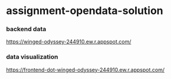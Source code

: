 # assignment-opendata-solution

### backend data

https://winged-odyssey-244910.ew.r.appspot.com/

### data visualization

https://frontend-dot-winged-odyssey-244910.ew.r.appspot.com/
